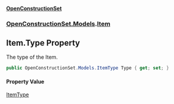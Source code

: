 #### [OpenConstructionSet](index 'index')
### [OpenConstructionSet.Models](index#OpenConstructionSet_Models 'OpenConstructionSet.Models').[Item](Z9pYmp3jhG_PhNCQ0nlOeg 'OpenConstructionSet.Models.Item')
## Item.Type Property
The type of the Item.  
```csharp
public OpenConstructionSet.Models.ItemType Type { get; set; }
```
#### Property Value
[ItemType](QKunUA3okX9+HGcnTOur3g 'OpenConstructionSet.Models.ItemType')
